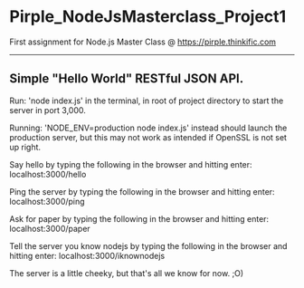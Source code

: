 # Pirple_NodeJsMasterclass_Project1

First assignment for Node.js Master Class @ https://pirple.thinkific.com

---
## Simple "Hello World" RESTful JSON API. 

Run: 'node index.js' in the terminal, in root of project directory to start the server in port 3,000.

Running: 'NODE_ENV=production node index.js' instead should launch the production server, but this may not work as intended if OpenSSL is not set up right.

Say hello by typing the following in the browser and hitting enter: localhost:3000/hello

Ping the server by typing the following in the browser and hitting enter: localhost:3000/ping

Ask for paper by typing the following in the browser and hitting enter: localhost:3000/paper

Tell the server you know nodejs by typing the following in the browser and hitting enter: localhost:3000/iknownodejs

The server is a little cheeky, but that's all we know for now. ;O)
